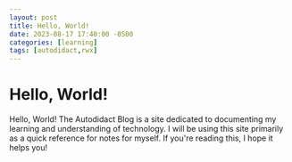 ```yaml
---
layout: post
title: Hello, World!
date: 2023-08-17 17:40:00 -0500
categories: [learning]
tags: [autodidact,rwx]
---
```


# Hello, World!

Hello, World! The Autodidact Blog is a site dedicated to documenting my learning and understanding of technology. I will be using this site primarily as a quick reference for notes for myself. If you're reading this, I hope it helps you!